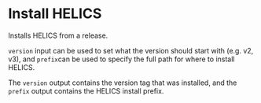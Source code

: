 # Install HELICS

Installs HELICS from a release.

`version` input can be used to set what the version should start with (e.g. v2, v3), and `prefix`can be used to specify the full path for where to install HELICS.

The `version` output contains the version tag that was installed, and the `prefix` output contains the HELICS install prefix.
